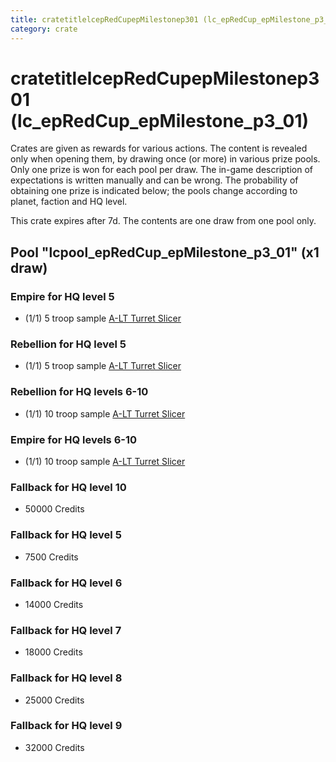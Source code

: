 ```yaml
---
title: cratetitlelcepRedCupepMilestonep301 (lc_epRedCup_epMilestone_p3_01)
category: crate
---
```


# cratetitlelcepRedCupepMilestonep301 (lc_epRedCup_epMilestone_p3_01)

Crates are given as rewards for various actions. The content is revealed only when opening them, by drawing once (or more) in various prize pools. Only one prize is won for each pool per draw. The in-game description of expectations is written manually and can be wrong. The probability of obtaining one prize is indicated below; the pools change according to planet, faction and HQ level.

This crate expires after 7d. The contents are one draw from one pool only.

## Pool "lcpool_epRedCup_epMilestone_p3_01" (x1 draw)

### Empire for HQ level 5

  * (1/1) 5 troop sample [A-LT Turret Slicer](EmpireP006Droid)

### Rebellion for HQ level 5

  * (1/1) 5 troop sample [A-LT Turret Slicer](RebelP006Droid)

### Rebellion for HQ levels 6-10

  * (1/1) 10 troop sample [A-LT Turret Slicer](RebelP006Droid)

### Empire for HQ levels 6-10

  * (1/1) 10 troop sample [A-LT Turret Slicer](EmpireP006Droid)

### Fallback for HQ level 10

  * 50000 Credits

### Fallback for HQ level 5

  * 7500 Credits

### Fallback for HQ level 6

  * 14000 Credits

### Fallback for HQ level 7

  * 18000 Credits

### Fallback for HQ level 8

  * 25000 Credits

### Fallback for HQ level 9

  * 32000 Credits